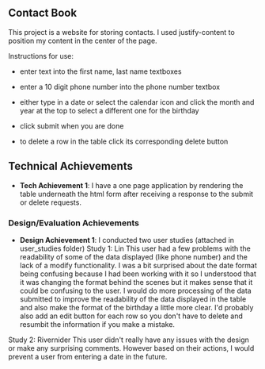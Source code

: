 ## Contact Book

This project is a website for storing contacts. I used justify-content to position my content in the center of the page.

Instructions for use:
- enter text into the first name, last name textboxes
- enter a 10 digit phone number into the phone number textbox
- either type in a date or select the calendar icon and click the month and year at the top to select a different one for the birthday
- click submit when you are done

- to delete a row in the table click its corresponding delete button

## Technical Achievements
- **Tech Achievement 1**: I have a one page application by rendering the table underneath the html form after receiving a response to the submit or delete requests. 

### Design/Evaluation Achievements
- **Design Achievement 1**: I conducted two user studies (attached in user_studies folder)
Study 1: Lin
This user had a few problems with the readability of some of the data displayed (like phone number) and the lack of a modify functionality. I was a bit surprised about the date format being confusing because I had been working with it so I understood that it was changing the format behind the scenes but it makes sense that it could be confusing to the user. I would do more processing of the data submitted to improve the readability of the data displayed in the table and also make the format of the birthday a little more clear. I'd probably also add an edit button for each row so you don't have to delete and resumbit the information if you make a mistake.

Study 2: Rivernider
This user didn't really have any issues with the design or make any surprising comments. However based on their actions, I would prevent a user from entering a date in the future.